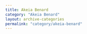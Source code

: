 ```yaml
---
title: Akeia Benard
category: "Akeia Benard"
layout: archive-categories
permalink: "category/akeia-benard"
---
```

